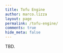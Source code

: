 ```yaml
---
title: Tofu Engine
author: marco.lizza
layout: page
permalink: /tofu-engine/
comments: true
hide_meta: false
---
```

TBD.